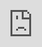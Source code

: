 ```yaml
---
layout: post
published: true
title: The atrium
image: http://www.fredonia.edu/pr/virtual360/science_center/2014_05/images/8_o_2.jpg
---
```

<iframe style="position:fixed; top:0px; left:0px; bottom:0px; right:0px; width:100%; height:100%; border:none; margin:0; padding:0; overflow:hidden; z-index:999999;" src="http://www.fredonia.edu/pr/virtual360/science_center/2014_05/8.html" frameBorder="0">If you see nothing here, your browser may be out of date.</iframe>
